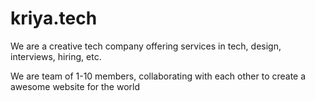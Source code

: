# kriya.tech

We are a creative tech company offering services in tech, design, interviews, hiring, etc.

We are team of 1-10 members, collaborating with each other to create a awesome website for the world
